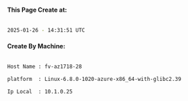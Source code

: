 
   
#### This Page Create at:

```bash

2025-01-26 - 14:31:51 UTC

```

#### Create By Machine:

```bash

Host Name : fv-az1718-28

platform  : Linux-6.8.0-1020-azure-x86_64-with-glibc2.39

Ip Local  : 10.1.0.25

```

